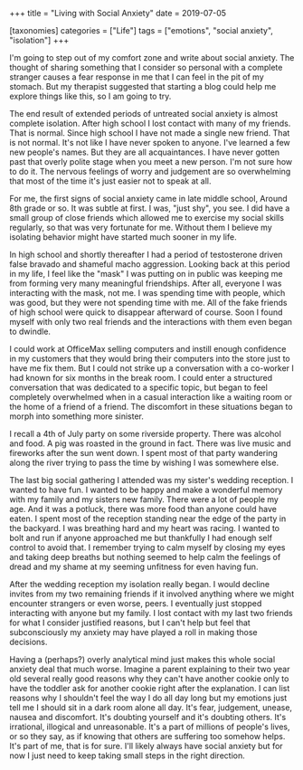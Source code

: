 +++
title = "Living with Social Anxiety"
date = 2019-07-05

[taxonomies]
categories = ["Life"]
tags = ["emotions", "social anxiety", "isolation"]
+++

I'm going to step out of my comfort zone and write about social anxiety. The thought of sharing something that I consider so personal with a complete stranger causes a fear response in me that I can feel in the pit of my stomach. But my therapist suggested that starting a blog could help me explore things like this, so I am going to try.

The end result of extended periods of untreated social anxiety is almost complete isolation. After high school I lost contact with many of my friends. That is normal. Since high school I have not made a single new friend. That is not normal. It's not like I have never spoken to anyone. I've learned a few new people's names. But they are all acquaintances. I have never gotten past that overly polite stage when you meet a new person. I'm not sure how to do it. The nervous feelings of worry and judgement are so overwhelming that most of the time it's just easier not to speak at all.

For me, the first signs of social anxiety came in late middle school, Around 8th grade or so. It was subtle at first. I was, "just shy", you see. I did have a small group of close friends which allowed me to exercise my social skills regularly, so that was very fortunate for me. Without them I believe my isolating behavior might have started much sooner in my life.

In high school and shortly thereafter I had a period of testosterone driven false bravado and shameful macho aggression. Looking back at this period in my life, I feel like the "mask" I was putting on in public was keeping me from forming very many meaningful friendships. After all, everyone I was interacting with the mask, not me. I was spending time with people, which was good, but they were not spending time with me. All of the fake friends of high school were quick to disappear afterward of course. Soon I found myself with only two real friends and the interactions with them even began to dwindle.

I could work at OfficeMax selling computers and instill enough confidence in my customers that they would bring their computers into the store just to have me fix them. But I could not strike up a conversation with a co-worker I had known for six months in the break room. I could enter a structured conversation that was dedicated to a specific topic, but began to feel completely overwhelmed when in a casual interaction like a waiting room or the home of a friend of a friend. The discomfort in these situations began to morph into something more sinister.

I recall a 4th of July party on some riverside property. There was alcohol and food. A pig was roasted in the ground in fact. There was live music and fireworks after the sun went down. I spent most of that party wandering along the river trying to pass the time by wishing I was somewhere else.

The last big social gathering I attended was my sister's wedding reception. I wanted to have fun. I wanted to be happy and make a wonderful memory with my family and my sisters new family. There were a lot of people my age. And it was a potluck, there was more food than anyone could have eaten. I spent most of the reception standing near the edge of the party in the backyard. I was breathing hard and my heart was racing. I wanted to bolt and run if anyone approached me but thankfully I had enough self control to avoid that. I remember trying to calm myself by closing my eyes and taking deep breaths but nothing seemed to help calm the feelings of dread and my shame at my seeming unfitness for even having fun.

After the wedding reception my isolation really began. I would decline invites from my two remaining friends if it involved anything where we might encounter strangers or even worse, peers. I eventually just stopped interacting with anyone but my family. I lost contact with my last two friends for what I consider justified reasons, but I can't help but feel that subconsciously my anxiety may have played a roll in making those decisions.

Having a (perhaps?) overly analytical mind just makes this whole social anxiety deal that much worse. Imagine a parent explaining to their two year old several really good reasons why they can't have another cookie only to have the toddler ask for another cookie right after the explanation. I can list reasons why I shouldn't feel the way I do all day long but my emotions just tell me I should sit in a dark room alone all day. It's fear, judgement, unease, nausea and discomfort. It's doubting yourself and it's doubting others. It's irrational, illogical and unreasonable. It's a part of millions of people's lives, or so they say, as if knowing that others are suffering too somehow helps. It's part of me, that is for sure. I'll likely always have social anxiety but for now I just need to keep taking small steps in the right direction.

